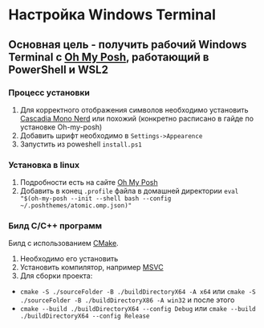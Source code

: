 # Настройка Windows Terminal

## Основная цель - получить рабочий Windows Terminal с [Oh My Posh](https://ohmyposh.dev/), работающий в PowerShell и WSL2

### Процесс установки
1) Для корректного отображения символов необходимо установить [Cascadia Mono Nerd](https://www.nerdfonts.com/font-downloads) или похожий (конкретно расписано в гайде по установке Oh-my-posh)
2) Добавить шрифт необходимо в `Settings->Appearence`
3) Запустить из poweshell `install.ps1`

### Установка в linux
1) Подробности есть на сайте [Oh My Posh](https://ohmyposh.dev/)
2) Добавить в конец `.profile` файла в домашней директории `eval "$(oh-my-posh --init --shell bash --config ~/.poshthemes/atomic.omp.json)"`

### Билд C/C++ программ
Билд с использованием [CMake](https://cmake.org/install/).
1) Необходимо его установить
2) Установить компилятор, например [MSVC](https://visualstudio.microsoft.com/ru/downloads/)
3) Для сборки проекта:
  - `cmake -S ./sourceFolder -B ./buildDirectoryX64 -A x64` или `cmake -S ./sourceFolder -B ./buildDirectoryX86 -A win32`
    и после этого
  - `cmake --build ./buildDirectoryX64 --config Debug` или `cmake --build ./buildDirectoryX64 --config Release`
